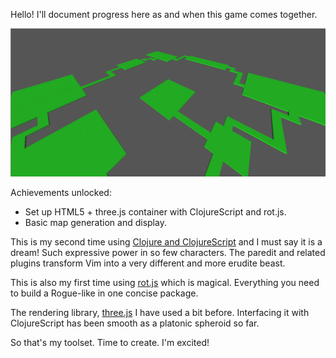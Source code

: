 Hello! I'll document progress here as and when this game comes together.

![Screenshot 0](screenshots/screenshot-0.png)

Achievements unlocked:

 * Set up HTML5 + three.js container with ClojureScript and rot.js.
 * Basic map generation and display.

This is my second time using [Clojure and ClojureScript](http://clojure.org/) and I must say it is a dream! Such expressive power in so few characters. The paredit and related plugins transform Vim into a very different and more erudite beast.

This is also my first time using [rot.js](https://ondras.github.io/rot.js/hp/) which is magical. Everything you need to build a Rogue-like in one concise package.

The rendering library, [three.js](http://threejs.org/) I have used a bit before. Interfacing it with ClojureScript has been smooth as a platonic spheroid so far.

So that's my toolset. Time to create. I'm excited!
